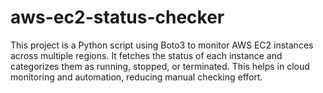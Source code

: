 # aws-ec2-status-checker
This project is a Python script using Boto3 to monitor AWS EC2 instances across multiple regions. It fetches the status of each instance and categorizes them as running, stopped, or terminated. This helps in cloud monitoring and automation, reducing manual checking effort.
